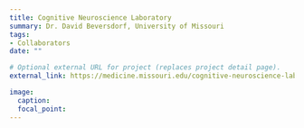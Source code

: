 ```yaml
---
title: Cognitive Neuroscience Laboratory
summary: Dr. David Beversdorf, University of Missouri
tags:
- Collaborators
date: ""

# Optional external URL for project (replaces project detail page).
external_link: https://medicine.missouri.edu/cognitive-neuroscience-laboratory

image:
  caption: 
  focal_point: 
---
```

